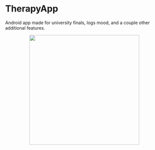 # TherapyApp
 Android app made for university finals, logs mood, and a couple other additional features.
<p align="center">
  <img src="(http://url/to/img.png](https://sun9-62.userapi.com/impg/LpcxVCCgJIR6ZcV3wnO2HSHlcWQVp8w1qSGWqg/IJZRywTM8Fk.jpg?size=391x801&quality=96&sign=2d3b53d8de8531a9d548e23ee0ca2d3f&type=album)https://sun9-62.userapi.com/impg/LpcxVCCgJIR6ZcV3wnO2HSHlcWQVp8w1qSGWqg/IJZRywTM8Fk.jpg?size=391x801&quality=96&sign=2d3b53d8de8531a9d548e23ee0ca2d3f&type=album)" width="350">
</p>

